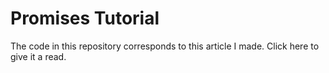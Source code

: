 # Promises Tutorial

The code in this repository corresponds to this article I made. Click here to give it a read.

